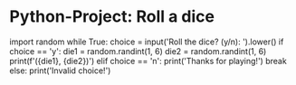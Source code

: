 # Python-Project: Roll a dice 

import random 
while True:
  choice = input('Roll the dice? (y/n): ').lower()
  if choice == 'y':
      die1 = random.randint(1, 6)
      die2 = random.randint(1, 6)
      print(f'({die1}, {die2})')
  elif choice == 'n':
      print('Thanks for playing!')
      break
  else:
      print('Invalid choice!')     
